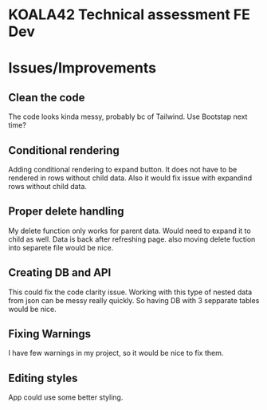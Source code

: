 # KOALA42 Technical assessment FE Dev
# Issues/Improvements
## Clean the code
The code looks kinda messy, probably bc of Tailwind.
Use Bootstap next time?
## Conditional rendering
Adding conditional rendering to expand button.
It does not have to be rendered in rows without child data.
Also it would fix issue with expandind rows without child data.
## Proper delete handling
My delete function only works for parent data.
Would need to expand it to child as well.
Data is back after refreshing page.
also moving delete fuction into separete file would be nice.
## Creating DB and API
This could fix the code clarity issue.
Working with this type of nested data from json can be messy really quickly.
So having DB with 3 sepparate tables would be nice.
## Fixing Warnings
I have few warnings in my project, so it would be nice to fix them.
## Editing styles
App could use some better styling.
